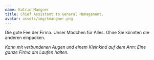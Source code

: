 ```yaml
---
name: Katrin Mangner
title: Chief Assistant to General Management.
avatar: assets/img/kmangner.png
---
```


Die gute Fee der Firma. Unser Mädchen für Alles. Ohne Sie könnten die anderen
einpacken.

_Kann mit verbundenen Augen und einem Kleinkind auf dem Arm: Eine ganze Firma am
Laufen halten._
